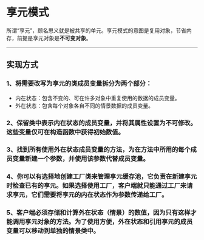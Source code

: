 # 享元模式
所谓“享元”，顾名思义就是被共享的单元。享元模式的意图是复用对象，节省内存，前提是享元对象是**不可变对象**。

___
## 实现方式
### 1、将需要改写为享元的类成员变量拆分为两个部分：
* 内在状态：包含不变的、可在许多对象中重复使用的数据的成员变量。
* 外在状态：包含每个对象各自不同的情景数据的成员变量。
### 2、保留类中表示内在状态的成员变量，并将其属性设置为不可修改。这些变量仅可在构造函数中获得初始数值。
### 3、找到所有使用外在状态成员变量的方法，为在方法中所用的每个成员变量新建一个参数，并使用该参数代替成员变量。
### 4、你可以有选择地创建工厂类来管理享元缓存池，它负责在新建享元时检查已有的享元。如果选择使用工厂，客户端就只能通过工厂来请求享元，它们需要将享元的内在状态作为参数传递给工厂。
### 5、客户端必须存储和计算外在状态（情景）的数值，因为只有这样才能调用享元对象的方法。为了使用方便，外在状态和引用享元的成员变量可以移动到单独的情景类中。